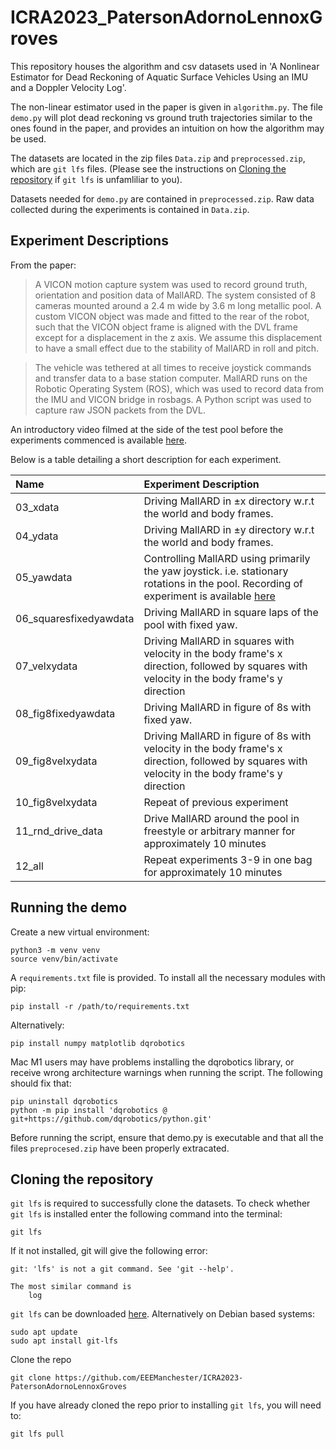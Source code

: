 # ICRA2023_PatersonAdornoLennoxGroves

This repository houses the algorithm and csv datasets used in 'A Nonlinear
Estimator for Dead Reckoning of Aquatic Surface Vehicles Using an IMU and a
Doppler Velocity Log'.

The non-linear estimator used in the paper is given in `algorithm.py`. The file `demo.py` will plot dead reckoning vs ground truth trajectories similar to the ones found in the paper, and provides an intuition on how the algorithm may be used.

The datasets are located in the zip files `Data.zip` and `preprocessed.zip`, which are `git lfs` files. (Please see the instructions on [Cloning the repository](#cloning-the-repository) if `git lfs` is unfamliliar to you).

Datasets needed for `demo.py` are contained in `preprocessed.zip`. Raw data collected during the experiments is contained in `Data.zip`.

## Experiment Descriptions
From the paper:
> A VICON motion capture system was used to record ground truth, orientation and position data of MallARD. The system consisted of 8 cameras mounted around a 2.4 m wide by 3.6 m long metallic pool. A custom VICON object was made and fitted to the rear of the robot, such that the VICON object frame is aligned with the DVL frame except for a displacement in the z axis. We assume this displacement to have a small effect due to the stability of MallARD in roll and pitch.

> The vehicle was tethered at all times to receive joystick commands and transfer data to a base station computer. MallARD runs on the Robotic Operating System (ROS), which was used to record data from the IMU and VICON bridge in rosbags. A Python script was used to capture raw JSON packets from the DVL.

An introductory video filmed at the side of the test pool before the experiments commenced is available [here](https://youtu.be/bSmQ6CvPZY4).

Below is a table detailing a short description for each experiment.


| Name | Experiment Description |
|:---- |:-----------------------|
| 03_xdata| Driving MallARD in ±x directory w.r.t the world and body frames. |
| 04_ydata| Driving MallARD in ±y directory w.r.t the world and body frames.|
| 05_yawdata| Controlling MallARD using primarily the yaw joystick. i.e. stationary rotations in the pool. Recording of experiment is available [here](https://youtu.be/e5fJocezanA)|
| 06_squaresfixedyawdata| Driving MallARD in square laps of the pool with fixed yaw.|
| 07_velxydata| Driving MallARD in squares with velocity in the body frame's x direction, followed by squares with velocity in the body frame's y direction|
| 08_fig8fixedyawdata| Driving MallARD in figure of 8s with fixed yaw.|
| 09_fig8velxydata| Driving MallARD in figure of 8s with velocity in the body frame's x direction, followed by squares with velocity in the body frame's y direction |
| 10_fig8velxydata| Repeat of previous experiment|
| 11_rnd_drive_data| Drive MallARD around the pool in freestyle or arbitrary manner for approximately 10 minutes |
| 12_all| Repeat experiments 3-9 in one bag for approximately 10 minutes|

## Running the demo
Create a new virtual environment:
```
python3 -m venv venv
source venv/bin/activate
```
A `requirements.txt` file is provided. To install all the necessary modules with pip:
```
pip install -r /path/to/requirements.txt
```
Alternatively:
```
pip install numpy matplotlib dqrobotics
```
Mac M1 users may have problems installing the dqrobotics library, or receive wrong architecture warnings when running the script. The following should fix that:
```
pip uninstall dqrobotics
python -m pip install 'dqrobotics @ git+https://github.com/dqrobotics/python.git'
```
Before running the script, ensure that demo.py is executable and that all the files `preprocesed.zip` have been properly extracated.

## Cloning the repository
`git lfs` is required to successfully clone the datasets. To check whether `git lfs` is installed enter the following command into the terminal:
```
git lfs
```
If it not installed, git will give the following error:
```
git: 'lfs' is not a git command. See 'git --help'.

The most similar command is
	log
```
`git lfs` can be downloaded [here](https://git-lfs.github.com/). Alternatively on Debian
based systems:
```
sudo apt update
sudo apt install git-lfs
```
Clone the repo
```
git clone https://github.com/EEEManchester/ICRA2023-PatersonAdornoLennoxGroves
```
If you have already cloned the repo prior to installing `git lfs`, you will need to:
```
git lfs pull
```
